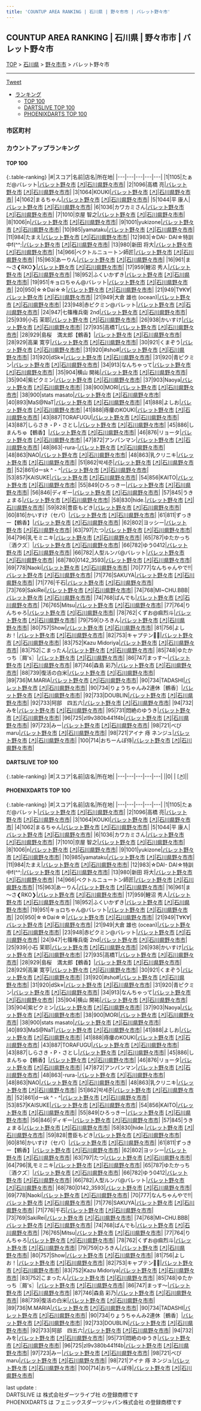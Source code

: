 ```yaml
---
title: 'COUNTUP AREA RANKING | 石川県 | 野々市市 | バレット野々市'
---
```

## COUNTUP AREA RANKING | 石川県 | 野々市市 | バレット野々市

[TOP](/darts/rank/) > [石川県](/darts/rank/石川県/) > [野々市市](/darts/rank/石川県/野々市市/) > バレット野々市

___

<a href="https://twitter.com/share?ref_src=twsrc%5Etfw" data-text="COUNTUP AREA RANKING | 石川県野々市市バレット野々市" class="twitter-share-button" data-hashtags="DARTSLIVE,PHOENIXDARTS,darts,ダーツ" data-show-count="false">Tweet</a>

* [ランキング](#カウントアップランキング)
    * [TOP 100](#top-100)
    * [DARTSLIVE TOP 100](#dartslive-top-100)
    * [PHOENIXDARTS TOP 100](#phoenixdarts-top-100)

### 市区町村

<ul>

</ul>

### カウントアップランキング

#### TOP 100



{:.table-ranking}
|#|スコア|名前|店名|所在地|
|---|---|---|---|---|
|1|1105|<span class="rank-name-pd">たぁだ@バレット</span>|<a href="/darts/rank/shops/10070.html">バレット野々市</a> <a href="https://vs.phoenixdarts.com/jp/shop/shopDetailInfo/s_10070?s_seq=10070">[↗]</a>|<a href="/darts/rank/石川県/野々市市">石川県野々市市</a>|
|2|1096|<span class="rank-name-pd"><span class="pro-icon-pd"></span>高橋  亮</span>|<a href="/darts/rank/shops/10070.html">バレット野々市</a> <a href="https://vs.phoenixdarts.com/jp/shop/shopDetailInfo/s_10070?s_seq=10070">[↗]</a>|<a href="/darts/rank/石川県/野々市市">石川県野々市市</a>|
|3|1064|<span class="rank-name-pd">KOUKI</span>|<a href="/darts/rank/shops/10070.html">バレット野々市</a> <a href="https://vs.phoenixdarts.com/jp/shop/shopDetailInfo/s_10070?s_seq=10070">[↗]</a>|<a href="/darts/rank/石川県/野々市市">石川県野々市市</a>|
|4|1062|<span class="rank-name-pd">まるちゃん</span>|<a href="/darts/rank/shops/10070.html">バレット野々市</a> <a href="https://vs.phoenixdarts.com/jp/shop/shopDetailInfo/s_10070?s_seq=10070">[↗]</a>|<a href="/darts/rank/石川県/野々市市">石川県野々市市</a>|
|5|1044|<span class="rank-name-pd">平 康人</span>|<a href="/darts/rank/shops/10070.html">バレット野々市</a> <a href="https://vs.phoenixdarts.com/jp/shop/shopDetailInfo/s_10070?s_seq=10070">[↗]</a>|<a href="/darts/rank/石川県/野々市市">石川県野々市市</a>|
|6|1036|<span class="rank-name-pd">カワカミさん</span>|<a href="/darts/rank/shops/10070.html">バレット野々市</a> <a href="https://vs.phoenixdarts.com/jp/shop/shopDetailInfo/s_10070?s_seq=10070">[↗]</a>|<a href="/darts/rank/石川県/野々市市">石川県野々市市</a>|
|7|1010|<span class="rank-name-pd">京屋 智之</span>|<a href="/darts/rank/shops/10070.html">バレット野々市</a> <a href="https://vs.phoenixdarts.com/jp/shop/shopDetailInfo/s_10070?s_seq=10070">[↗]</a>|<a href="/darts/rank/石川県/野々市市">石川県野々市市</a>|
|8|1006|<span class="rank-name-pd">n</span>|<a href="/darts/rank/shops/10070.html">バレット野々市</a> <a href="https://vs.phoenixdarts.com/jp/shop/shopDetailInfo/s_10070?s_seq=10070">[↗]</a>|<a href="/darts/rank/石川県/野々市市">石川県野々市市</a>|
|9|1001|<span class="rank-name-pd">yukizone</span>|<a href="/darts/rank/shops/10070.html">バレット野々市</a> <a href="https://vs.phoenixdarts.com/jp/shop/shopDetailInfo/s_10070?s_seq=10070">[↗]</a>|<a href="/darts/rank/石川県/野々市市">石川県野々市市</a>|
|10|985|<span class="rank-name-pd">yamataku</span>|<a href="/darts/rank/shops/10070.html">バレット野々市</a> <a href="https://vs.phoenixdarts.com/jp/shop/shopDetailInfo/s_10070?s_seq=10070">[↗]</a>|<a href="/darts/rank/石川県/野々市市">石川県野々市市</a>|
|11|984|<span class="rank-name-pd">たまえ</span>|<a href="/darts/rank/shops/10070.html">バレット野々市</a> <a href="https://vs.phoenixdarts.com/jp/shop/shopDetailInfo/s_10070?s_seq=10070">[↗]</a>|<a href="/darts/rank/石川県/野々市市">石川県野々市市</a>|
|12|983|<span class="rank-name-pd">☆DAI- DAI☆特訓中f(^^;</span>|<a href="/darts/rank/shops/10070.html">バレット野々市</a> <a href="https://vs.phoenixdarts.com/jp/shop/shopDetailInfo/s_10070?s_seq=10070">[↗]</a>|<a href="/darts/rank/石川県/野々市市">石川県野々市市</a>|
|13|980|<span class="rank-name-pd">新田 将大</span>|<a href="/darts/rank/shops/10070.html">バレット野々市</a> <a href="https://vs.phoenixdarts.com/jp/shop/shopDetailInfo/s_10070?s_seq=10070">[↗]</a>|<a href="/darts/rank/石川県/野々市市">石川県野々市市</a>|
|14|966|<span class="rank-name-pd">ベクトルニュートン師匠</span>|<a href="/darts/rank/shops/10070.html">バレット野々市</a> <a href="https://vs.phoenixdarts.com/jp/shop/shopDetailInfo/s_10070?s_seq=10070">[↗]</a>|<a href="/darts/rank/石川県/野々市市">石川県野々市市</a>|
|15|963|<span class="rank-name-pd">あーりん</span>|<a href="/darts/rank/shops/10070.html">バレット野々市</a> <a href="https://vs.phoenixdarts.com/jp/shop/shopDetailInfo/s_10070?s_seq=10070">[↗]</a>|<a href="/darts/rank/石川県/野々市市">石川県野々市市</a>|
|16|961|<span class="rank-name-pd">ま～さ❮RKO❯</span>|<a href="/darts/rank/shops/10070.html">バレット野々市</a> <a href="https://vs.phoenixdarts.com/jp/shop/shopDetailInfo/s_10070?s_seq=10070">[↗]</a>|<a href="/darts/rank/石川県/野々市市">石川県野々市市</a>|
|17|959|<span class="rank-name-pd">鯉沼 秀人</span>|<a href="/darts/rank/shops/10070.html">バレット野々市</a> <a href="https://vs.phoenixdarts.com/jp/shop/shopDetailInfo/s_10070?s_seq=10070">[↗]</a>|<a href="/darts/rank/石川県/野々市市">石川県野々市市</a>|
|18|952|<span class="rank-name-pd">ふくいかずき</span>|<a href="/darts/rank/shops/10070.html">バレット野々市</a> <a href="https://vs.phoenixdarts.com/jp/shop/shopDetailInfo/s_10070?s_seq=10070">[↗]</a>|<a href="/darts/rank/石川県/野々市市">石川県野々市市</a>|
|19|951|<span class="rank-name-pd">キョロちゃん@バレット</span>|<a href="/darts/rank/shops/10070.html">バレット野々市</a> <a href="https://vs.phoenixdarts.com/jp/shop/shopDetailInfo/s_10070?s_seq=10070">[↗]</a>|<a href="/darts/rank/石川県/野々市市">石川県野々市市</a>|
|20|950|<span class="rank-name-pd">☆☆Dai☆☆</span>|<a href="/darts/rank/shops/10070.html">バレット野々市</a> <a href="https://vs.phoenixdarts.com/jp/shop/shopDetailInfo/s_10070?s_seq=10070">[↗]</a>|<a href="/darts/rank/石川県/野々市市">石川県野々市市</a>|
|21|949|<span class="rank-name-pd">T∀K∀</span>|<a href="/darts/rank/shops/10070.html">バレット野々市</a> <a href="https://vs.phoenixdarts.com/jp/shop/shopDetailInfo/s_10070?s_seq=10070">[↗]</a>|<a href="/darts/rank/石川県/野々市市">石川県野々市市</a>|
|21|949|<span class="rank-name-pd">大倉 雄也 (ocean)</span>|<a href="/darts/rank/shops/10070.html">バレット野々市</a> <a href="https://vs.phoenixdarts.com/jp/shop/shopDetailInfo/s_10070?s_seq=10070">[↗]</a>|<a href="/darts/rank/石川県/野々市市">石川県野々市市</a>|
|23|948|<span class="rank-name-pd">赤ピクミン@バレット</span>|<a href="/darts/rank/shops/10070.html">バレット野々市</a> <a href="https://vs.phoenixdarts.com/jp/shop/shopDetailInfo/s_10070?s_seq=10070">[↗]</a>|<a href="/darts/rank/石川県/野々市市">石川県野々市市</a>|
|24|947|<span class="rank-name-pd">七篠権兵衛 2nd</span>|<a href="/darts/rank/shops/10070.html">バレット野々市</a> <a href="https://vs.phoenixdarts.com/jp/shop/shopDetailInfo/s_10070?s_seq=10070">[↗]</a>|<a href="/darts/rank/石川県/野々市市">石川県野々市市</a>|
|25|939|<span class="rank-name-pd">小石 茉耶</span>|<a href="/darts/rank/shops/10070.html">バレット野々市</a> <a href="https://vs.phoenixdarts.com/jp/shop/shopDetailInfo/s_10070?s_seq=10070">[↗]</a>|<a href="/darts/rank/石川県/野々市市">石川県野々市市</a>|
|26|938|<span class="rank-name-pd">かいすけ</span>|<a href="/darts/rank/shops/10070.html">バレット野々市</a> <a href="https://vs.phoenixdarts.com/jp/shop/shopDetailInfo/s_10070?s_seq=10070">[↗]</a>|<a href="/darts/rank/石川県/野々市市">石川県野々市市</a>|
|27|935|<span class="rank-name-pd">高橋T</span>|<a href="/darts/rank/shops/10070.html">バレット野々市</a> <a href="https://vs.phoenixdarts.com/jp/shop/shopDetailInfo/s_10070?s_seq=10070">[↗]</a>|<a href="/darts/rank/石川県/野々市市">石川県野々市市</a>|
|28|929|<span class="rank-name-pd">島桜　満太郎【鶴香】</span>|<a href="/darts/rank/shops/10070.html">バレット野々市</a> <a href="https://vs.phoenixdarts.com/jp/shop/shopDetailInfo/s_10070?s_seq=10070">[↗]</a>|<a href="/darts/rank/石川県/野々市市">石川県野々市市</a>|
|28|929|<span class="rank-name-pd"><span class="pro-icon-pd"></span>高巣 寛亨</span>|<a href="/darts/rank/shops/10070.html">バレット野々市</a> <a href="https://vs.phoenixdarts.com/jp/shop/shopDetailInfo/s_10070?s_seq=10070">[↗]</a>|<a href="/darts/rank/石川県/野々市市">石川県野々市市</a>|
|30|921|<span class="rank-name-pd">くまぞう</span>|<a href="/darts/rank/shops/10070.html">バレット野々市</a> <a href="https://vs.phoenixdarts.com/jp/shop/shopDetailInfo/s_10070?s_seq=10070">[↗]</a>|<a href="/darts/rank/石川県/野々市市">石川県野々市市</a>|
|31|920|<span class="rank-name-pd">#sho#</span>|<a href="/darts/rank/shops/10070.html">バレット野々市</a> <a href="https://vs.phoenixdarts.com/jp/shop/shopDetailInfo/s_10070?s_seq=10070">[↗]</a>|<a href="/darts/rank/石川県/野々市市">石川県野々市市</a>|
|31|920|<span class="rank-name-pd">dSk⭐︎</span>|<a href="/darts/rank/shops/10070.html">バレット野々市</a> <a href="https://vs.phoenixdarts.com/jp/shop/shopDetailInfo/s_10070?s_seq=10070">[↗]</a>|<a href="/darts/rank/石川県/野々市市">石川県野々市市</a>|
|31|920|<span class="rank-name-pd">青ピクミン</span>|<a href="/darts/rank/shops/10070.html">バレット野々市</a> <a href="https://vs.phoenixdarts.com/jp/shop/shopDetailInfo/s_10070?s_seq=10070">[↗]</a>|<a href="/darts/rank/石川県/野々市市">石川県野々市市</a>|
|34|913|<span class="rank-name-pd">なんちゃって</span>|<a href="/darts/rank/shops/10070.html">バレット野々市</a> <a href="https://vs.phoenixdarts.com/jp/shop/shopDetailInfo/s_10070?s_seq=10070">[↗]</a>|<a href="/darts/rank/石川県/野々市市">石川県野々市市</a>|
|35|904|<span class="rank-name-pd">横山 開祐</span>|<a href="/darts/rank/shops/10070.html">バレット野々市</a> <a href="https://vs.phoenixdarts.com/jp/shop/shopDetailInfo/s_10070?s_seq=10070">[↗]</a>|<a href="/darts/rank/石川県/野々市市">石川県野々市市</a>|
|35|904|<span class="rank-name-pd">紫ピクミン</span>|<a href="/darts/rank/shops/10070.html">バレット野々市</a> <a href="https://vs.phoenixdarts.com/jp/shop/shopDetailInfo/s_10070?s_seq=10070">[↗]</a>|<a href="/darts/rank/石川県/野々市市">石川県野々市市</a>|
|37|903|<span class="rank-name-pd">Naoya</span>|<a href="/darts/rank/shops/10070.html">バレット野々市</a> <a href="https://vs.phoenixdarts.com/jp/shop/shopDetailInfo/s_10070?s_seq=10070">[↗]</a>|<a href="/darts/rank/石川県/野々市市">石川県野々市市</a>|
|38|900|<span class="rank-name-pd">MORI</span>|<a href="/darts/rank/shops/10070.html">バレット野々市</a> <a href="https://vs.phoenixdarts.com/jp/shop/shopDetailInfo/s_10070?s_seq=10070">[↗]</a>|<a href="/darts/rank/石川県/野々市市">石川県野々市市</a>|
|38|900|<span class="rank-name-pd">stats masato</span>|<a href="/darts/rank/shops/10070.html">バレット野々市</a> <a href="https://vs.phoenixdarts.com/jp/shop/shopDetailInfo/s_10070?s_seq=10070">[↗]</a>|<a href="/darts/rank/石川県/野々市市">石川県野々市市</a>|
|40|893|<span class="rank-name-pd">MaS@NaT</span>|<a href="/darts/rank/shops/10070.html">バレット野々市</a> <a href="https://vs.phoenixdarts.com/jp/shop/shopDetailInfo/s_10070?s_seq=10070">[↗]</a>|<a href="/darts/rank/石川県/野々市市">石川県野々市市</a>|
|41|888|<span class="rank-name-pd">よしお</span>|<a href="/darts/rank/shops/10070.html">バレット野々市</a> <a href="https://vs.phoenixdarts.com/jp/shop/shopDetailInfo/s_10070?s_seq=10070">[↗]</a>|<a href="/darts/rank/石川県/野々市市">石川県野々市市</a>|
|41|888|<span class="rank-name-pd">痔瘻のKOUKI</span>|<a href="/darts/rank/shops/10070.html">バレット野々市</a> <a href="https://vs.phoenixdarts.com/jp/shop/shopDetailInfo/s_10070?s_seq=10070">[↗]</a>|<a href="/darts/rank/石川県/野々市市">石川県野々市市</a>|
|43|887|<span class="rank-name-pd">TORAFUGU</span>|<a href="/darts/rank/shops/10070.html">バレット野々市</a> <a href="https://vs.phoenixdarts.com/jp/shop/shopDetailInfo/s_10070?s_seq=10070">[↗]</a>|<a href="/darts/rank/石川県/野々市市">石川県野々市市</a>|
|43|887|<span class="rank-name-pd">しらさき・P・さとし</span>|<a href="/darts/rank/shops/10070.html">バレット野々市</a> <a href="https://vs.phoenixdarts.com/jp/shop/shopDetailInfo/s_10070?s_seq=10070">[↗]</a>|<a href="/darts/rank/石川県/野々市市">石川県野々市市</a>|
|45|886|<span class="rank-name-pd">しまんちゅ【鶴香】</span>|<a href="/darts/rank/shops/10070.html">バレット野々市</a> <a href="https://vs.phoenixdarts.com/jp/shop/shopDetailInfo/s_10070?s_seq=10070">[↗]</a>|<a href="/darts/rank/石川県/野々市市">石川県野々市市</a>|
|46|876|<span class="rank-name-pd">リョータ</span>|<a href="/darts/rank/shops/10070.html">バレット野々市</a> <a href="https://vs.phoenixdarts.com/jp/shop/shopDetailInfo/s_10070?s_seq=10070">[↗]</a>|<a href="/darts/rank/石川県/野々市市">石川県野々市市</a>|
|47|872|<span class="rank-name-pd">アンパンマン</span>|<a href="/darts/rank/shops/10070.html">バレット野々市</a> <a href="https://vs.phoenixdarts.com/jp/shop/shopDetailInfo/s_10070?s_seq=10070">[↗]</a>|<a href="/darts/rank/石川県/野々市市">石川県野々市市</a>|
|48|863|<span class="rank-name-pd">-rura-</span>|<a href="/darts/rank/shops/10070.html">バレット野々市</a> <a href="https://vs.phoenixdarts.com/jp/shop/shopDetailInfo/s_10070?s_seq=10070">[↗]</a>|<a href="/darts/rank/石川県/野々市市">石川県野々市市</a>|
|48|863|<span class="rank-name-pd">NAO</span>|<a href="/darts/rank/shops/10070.html">バレット野々市</a> <a href="https://vs.phoenixdarts.com/jp/shop/shopDetailInfo/s_10070?s_seq=10070">[↗]</a>|<a href="/darts/rank/石川県/野々市市">石川県野々市市</a>|
|48|863|<span class="rank-name-pd">乳クリニキ</span>|<a href="/darts/rank/shops/10070.html">バレット野々市</a> <a href="https://vs.phoenixdarts.com/jp/shop/shopDetailInfo/s_10070?s_seq=10070">[↗]</a>|<a href="/darts/rank/石川県/野々市市">石川県野々市市</a>|
|51|862|<span class="rank-name-pd">박세준</span>|<a href="/darts/rank/shops/10070.html">バレット野々市</a> <a href="https://vs.phoenixdarts.com/jp/shop/shopDetailInfo/s_10070?s_seq=10070">[↗]</a>|<a href="/darts/rank/石川県/野々市市">石川県野々市市</a>|
|52|861|<span class="rank-name-pd">dーsk ^ - ^</span>|<a href="/darts/rank/shops/10070.html">バレット野々市</a> <a href="https://vs.phoenixdarts.com/jp/shop/shopDetailInfo/s_10070?s_seq=10070">[↗]</a>|<a href="/darts/rank/石川県/野々市市">石川県野々市市</a>|
|53|857|<span class="rank-name-pd">KAISUKE</span>|<a href="/darts/rank/shops/10070.html">バレット野々市</a> <a href="https://vs.phoenixdarts.com/jp/shop/shopDetailInfo/s_10070?s_seq=10070">[↗]</a>|<a href="/darts/rank/石川県/野々市市">石川県野々市市</a>|
|54|856|<span class="rank-name-pd">KAITO</span>|<a href="/darts/rank/shops/10070.html">バレット野々市</a> <a href="https://vs.phoenixdarts.com/jp/shop/shopDetailInfo/s_10070?s_seq=10070">[↗]</a>|<a href="/darts/rank/石川県/野々市市">石川県野々市市</a>|
|55|849|<span class="rank-name-pd">ひろっきー</span>|<a href="/darts/rank/shops/10070.html">バレット野々市</a> <a href="https://vs.phoenixdarts.com/jp/shop/shopDetailInfo/s_10070?s_seq=10070">[↗]</a>|<a href="/darts/rank/石川県/野々市市">石川県野々市市</a>|
|56|846|<span class="rank-name-pd">ディギー</span>|<a href="/darts/rank/shops/10070.html">バレット野々市</a> <a href="https://vs.phoenixdarts.com/jp/shop/shopDetailInfo/s_10070?s_seq=10070">[↗]</a>|<a href="/darts/rank/石川県/野々市市">石川県野々市市</a>|
|57|845|<span class="rank-name-pd">うきょまる</span>|<a href="/darts/rank/shops/10070.html">バレット野々市</a> <a href="https://vs.phoenixdarts.com/jp/shop/shopDetailInfo/s_10070?s_seq=10070">[↗]</a>|<a href="/darts/rank/石川県/野々市市">石川県野々市市</a>|
|58|830|<span class="rank-name-pd">hide.</span>|<a href="/darts/rank/shops/10070.html">バレット野々市</a> <a href="https://vs.phoenixdarts.com/jp/shop/shopDetailInfo/s_10070?s_seq=10070">[↗]</a>|<a href="/darts/rank/石川県/野々市市">石川県野々市市</a>|
|59|828|<span class="rank-name-pd">豊臣もどき</span>|<a href="/darts/rank/shops/10070.html">バレット野々市</a> <a href="https://vs.phoenixdarts.com/jp/shop/shopDetailInfo/s_10070?s_seq=10070">[↗]</a>|<a href="/darts/rank/石川県/野々市市">石川県野々市市</a>|
|60|816|<span class="rank-name-pd">かいすけ（セパ）</span>|<a href="/darts/rank/shops/10070.html">バレット野々市</a> <a href="https://vs.phoenixdarts.com/jp/shop/shopDetailInfo/s_10070?s_seq=10070">[↗]</a>|<a href="/darts/rank/石川県/野々市市">石川県野々市市</a>|
|61|811|<span class="rank-name-pd">ずっきー【鶴香】</span>|<a href="/darts/rank/shops/10070.html">バレット野々市</a> <a href="https://vs.phoenixdarts.com/jp/shop/shopDetailInfo/s_10070?s_seq=10070">[↗]</a>|<a href="/darts/rank/石川県/野々市市">石川県野々市市</a>|
|62|802|<span class="rank-name-pd">ヨッシー</span>|<a href="/darts/rank/shops/10070.html">バレット野々市</a> <a href="https://vs.phoenixdarts.com/jp/shop/shopDetailInfo/s_10070?s_seq=10070">[↗]</a>|<a href="/darts/rank/石川県/野々市市">石川県野々市市</a>|
|63|797|<span class="rank-name-pd">たつ</span>|<a href="/darts/rank/shops/10070.html">バレット野々市</a> <a href="https://vs.phoenixdarts.com/jp/shop/shopDetailInfo/s_10070?s_seq=10070">[↗]</a>|<a href="/darts/rank/石川県/野々市市">石川県野々市市</a>|
|64|796|<span class="rank-name-pd">乳モミニキ</span>|<a href="/darts/rank/shops/10070.html">バレット野々市</a> <a href="https://vs.phoenixdarts.com/jp/shop/shopDetailInfo/s_10070?s_seq=10070">[↗]</a>|<a href="/darts/rank/石川県/野々市市">石川県野々市市</a>|
|65|787|<span class="rank-name-pd">ゆたかっち〖酒クズ〗</span>|<a href="/darts/rank/shops/10070.html">バレット野々市</a> <a href="https://vs.phoenixdarts.com/jp/shop/shopDetailInfo/s_10070?s_seq=10070">[↗]</a>|<a href="/darts/rank/石川県/野々市市">石川県野々市市</a>|
|66|782|<span class="rank-name-pd">ゆう0412</span>|<a href="/darts/rank/shops/10070.html">バレット野々市</a> <a href="https://vs.phoenixdarts.com/jp/shop/shopDetailInfo/s_10070?s_seq=10070">[↗]</a>|<a href="/darts/rank/石川県/野々市市">石川県野々市市</a>|
|66|782|<span class="rank-name-pd">人型ルンバ@バレット</span>|<a href="/darts/rank/shops/10070.html">バレット野々市</a> <a href="https://vs.phoenixdarts.com/jp/shop/shopDetailInfo/s_10070?s_seq=10070">[↗]</a>|<a href="/darts/rank/石川県/野々市市">石川県野々市市</a>|
|68|780|<span class="rank-name-pd">0142_3593</span>|<a href="/darts/rank/shops/10070.html">バレット野々市</a> <a href="https://vs.phoenixdarts.com/jp/shop/shopDetailInfo/s_10070?s_seq=10070">[↗]</a>|<a href="/darts/rank/石川県/野々市市">石川県野々市市</a>|
|69|778|<span class="rank-name-pd">Naoki</span>|<a href="/darts/rank/shops/10070.html">バレット野々市</a> <a href="https://vs.phoenixdarts.com/jp/shop/shopDetailInfo/s_10070?s_seq=10070">[↗]</a>|<a href="/darts/rank/石川県/野々市市">石川県野々市市</a>|
|70|777|<span class="rank-name-pd">なんちゃんやで‼︎</span>|<a href="/darts/rank/shops/10070.html">バレット野々市</a> <a href="https://vs.phoenixdarts.com/jp/shop/shopDetailInfo/s_10070?s_seq=10070">[↗]</a>|<a href="/darts/rank/石川県/野々市市">石川県野々市市</a>|
|71|776|<span class="rank-name-pd">SAKUYA</span>|<a href="/darts/rank/shops/10070.html">バレット野々市</a> <a href="https://vs.phoenixdarts.com/jp/shop/shopDetailInfo/s_10070?s_seq=10070">[↗]</a>|<a href="/darts/rank/石川県/野々市市">石川県野々市市</a>|
|71|776|<span class="rank-name-pd">千石</span>|<a href="/darts/rank/shops/10070.html">バレット野々市</a> <a href="https://vs.phoenixdarts.com/jp/shop/shopDetailInfo/s_10070?s_seq=10070">[↗]</a>|<a href="/darts/rank/石川県/野々市市">石川県野々市市</a>|
|73|769|<span class="rank-name-pd">SakiRei</span>|<a href="/darts/rank/shops/10070.html">バレット野々市</a> <a href="https://vs.phoenixdarts.com/jp/shop/shopDetailInfo/s_10070?s_seq=10070">[↗]</a>|<a href="/darts/rank/石川県/野々市市">石川県野々市市</a>|
|74|768|<span class="rank-name-pd">MI~CHU.BBB</span>|<a href="/darts/rank/shops/10070.html">バレット野々市</a> <a href="https://vs.phoenixdarts.com/jp/shop/shopDetailInfo/s_10070?s_seq=10070">[↗]</a>|<a href="/darts/rank/石川県/野々市市">石川県野々市市</a>|
|74|768|<span class="rank-name-pd">ぱんでも</span>|<a href="/darts/rank/shops/10070.html">バレット野々市</a> <a href="https://vs.phoenixdarts.com/jp/shop/shopDetailInfo/s_10070?s_seq=10070">[↗]</a>|<a href="/darts/rank/石川県/野々市市">石川県野々市市</a>|
|76|765|<span class="rank-name-pd">Mitsu</span>|<a href="/darts/rank/shops/10070.html">バレット野々市</a> <a href="https://vs.phoenixdarts.com/jp/shop/shopDetailInfo/s_10070?s_seq=10070">[↗]</a>|<a href="/darts/rank/石川県/野々市市">石川県野々市市</a>|
|77|764|<span class="rank-name-pd">りんちゃろ</span>|<a href="/darts/rank/shops/10070.html">バレット野々市</a> <a href="https://vs.phoenixdarts.com/jp/shop/shopDetailInfo/s_10070?s_seq=10070">[↗]</a>|<a href="/darts/rank/石川県/野々市市">石川県野々市市</a>|
|78|762|<span class="rank-name-pd">くずお@痲烈斗</span>|<a href="/darts/rank/shops/10070.html">バレット野々市</a> <a href="https://vs.phoenixdarts.com/jp/shop/shopDetailInfo/s_10070?s_seq=10070">[↗]</a>|<a href="/darts/rank/石川県/野々市市">石川県野々市市</a>|
|79|759|<span class="rank-name-pd">ひろきん</span>|<a href="/darts/rank/shops/10070.html">バレット野々市</a> <a href="https://vs.phoenixdarts.com/jp/shop/shopDetailInfo/s_10070?s_seq=10070">[↗]</a>|<a href="/darts/rank/石川県/野々市市">石川県野々市市</a>|
|80|757|<span class="rank-name-pd">Show</span>|<a href="/darts/rank/shops/10070.html">バレット野々市</a> <a href="https://vs.phoenixdarts.com/jp/shop/shopDetailInfo/s_10070?s_seq=10070">[↗]</a>|<a href="/darts/rank/石川県/野々市市">石川県野々市市</a>|
|81|756|<span class="rank-name-pd">よしお！</span>|<a href="/darts/rank/shops/10070.html">バレット野々市</a> <a href="https://vs.phoenixdarts.com/jp/shop/shopDetailInfo/s_10070?s_seq=10070">[↗]</a>|<a href="/darts/rank/石川県/野々市市">石川県野々市市</a>|
|82|753|<span class="rank-name-pd">キャプテン🏴‍☠️</span>|<a href="/darts/rank/shops/10070.html">バレット野々市</a> <a href="https://vs.phoenixdarts.com/jp/shop/shopDetailInfo/s_10070?s_seq=10070">[↗]</a>|<a href="/darts/rank/石川県/野々市市">石川県野々市市</a>|
|83|752|<span class="rank-name-pd">Kazu Midoriya</span>|<a href="/darts/rank/shops/10070.html">バレット野々市</a> <a href="https://vs.phoenixdarts.com/jp/shop/shopDetailInfo/s_10070?s_seq=10070">[↗]</a>|<a href="/darts/rank/石川県/野々市市">石川県野々市市</a>|
|83|752|<span class="rank-name-pd">こまったん</span>|<a href="/darts/rank/shops/10070.html">バレット野々市</a> <a href="https://vs.phoenixdarts.com/jp/shop/shopDetailInfo/s_10070?s_seq=10070">[↗]</a>|<a href="/darts/rank/石川県/野々市市">石川県野々市市</a>|
|85|748|<span class="rank-name-pd">ゆたかっち〖屑&#x27;s〗</span>|<a href="/darts/rank/shops/10070.html">バレット野々市</a> <a href="https://vs.phoenixdarts.com/jp/shop/shopDetailInfo/s_10070?s_seq=10070">[↗]</a>|<a href="/darts/rank/石川県/野々市市">石川県野々市市</a>|
|86|747|<span class="rank-name-pd">まっす〜</span>|<a href="/darts/rank/shops/10070.html">バレット野々市</a> <a href="https://vs.phoenixdarts.com/jp/shop/shopDetailInfo/s_10070?s_seq=10070">[↗]</a>|<a href="/darts/rank/石川県/野々市市">石川県野々市市</a>|
|87|746|<span class="rank-name-pd">森島 彩乃</span>|<a href="/darts/rank/shops/10070.html">バレット野々市</a> <a href="https://vs.phoenixdarts.com/jp/shop/shopDetailInfo/s_10070?s_seq=10070">[↗]</a>|<a href="/darts/rank/石川県/野々市市">石川県野々市市</a>|
|88|739|<span class="rank-name-pd">復活の白米</span>|<a href="/darts/rank/shops/10070.html">バレット野々市</a> <a href="https://vs.phoenixdarts.com/jp/shop/shopDetailInfo/s_10070?s_seq=10070">[↗]</a>|<a href="/darts/rank/石川県/野々市市">石川県野々市市</a>|
|89|736|<span class="rank-name-pd">M.MARIA</span>|<a href="/darts/rank/shops/10070.html">バレット野々市</a> <a href="https://vs.phoenixdarts.com/jp/shop/shopDetailInfo/s_10070?s_seq=10070">[↗]</a>|<a href="/darts/rank/石川県/野々市市">石川県野々市市</a>|
|90|734|<span class="rank-name-pd">TADASHI</span>|<a href="/darts/rank/shops/10070.html">バレット野々市</a> <a href="https://vs.phoenixdarts.com/jp/shop/shopDetailInfo/s_10070?s_seq=10070">[↗]</a>|<a href="/darts/rank/石川県/野々市市">石川県野々市市</a>|
|90|734|<span class="rank-name-pd">りょうちゃんみ2連休［鶴香］</span>|<a href="/darts/rank/shops/10070.html">バレット野々市</a> <a href="https://vs.phoenixdarts.com/jp/shop/shopDetailInfo/s_10070?s_seq=10070">[↗]</a>|<a href="/darts/rank/石川県/野々市市">石川県野々市市</a>|
|92|733|<span class="rank-name-pd">DOUBLIN</span>|<a href="/darts/rank/shops/10070.html">バレット野々市</a> <a href="https://vs.phoenixdarts.com/jp/shop/shopDetailInfo/s_10070?s_seq=10070">[↗]</a>|<a href="/darts/rank/石川県/野々市市">石川県野々市市</a>|
|92|733|<span class="rank-name-pd">阿部　四五六</span>|<a href="/darts/rank/shops/10070.html">バレット野々市</a> <a href="https://vs.phoenixdarts.com/jp/shop/shopDetailInfo/s_10070?s_seq=10070">[↗]</a>|<a href="/darts/rank/石川県/野々市市">石川県野々市市</a>|
|94|732|<span class="rank-name-pd">みを</span>|<a href="/darts/rank/shops/10070.html">バレット野々市</a> <a href="https://vs.phoenixdarts.com/jp/shop/shopDetailInfo/s_10070?s_seq=10070">[↗]</a>|<a href="/darts/rank/石川県/野々市市">石川県野々市市</a>|
|95|731|<span class="rank-name-pd">悶絶のゆうき</span>|<a href="/darts/rank/shops/10070.html">バレット野々市</a> <a href="https://vs.phoenixdarts.com/jp/shop/shopDetailInfo/s_10070?s_seq=10070">[↗]</a>|<a href="/darts/rank/石川県/野々市市">石川県野々市市</a>|
|96|725|<span class="rank-name-pd">zl9v380b441f4b</span>|<a href="/darts/rank/shops/10070.html">バレット野々市</a> <a href="https://vs.phoenixdarts.com/jp/shop/shopDetailInfo/s_10070?s_seq=10070">[↗]</a>|<a href="/darts/rank/石川県/野々市市">石川県野々市市</a>|
|97|723|<span class="rank-name-pd">みー</span>|<a href="/darts/rank/shops/10070.html">バレット野々市</a> <a href="https://vs.phoenixdarts.com/jp/shop/shopDetailInfo/s_10070?s_seq=10070">[↗]</a>|<a href="/darts/rank/石川県/野々市市">石川県野々市市</a>|
|98|721|<span class="rank-name-pd">べびmaru</span>|<a href="/darts/rank/shops/10070.html">バレット野々市</a> <a href="https://vs.phoenixdarts.com/jp/shop/shopDetailInfo/s_10070?s_seq=10070">[↗]</a>|<a href="/darts/rank/石川県/野々市市">石川県野々市市</a>|
|98|721|<span class="rank-name-pd">アイナ 痔 ネンジュ</span>|<a href="/darts/rank/shops/10070.html">バレット野々市</a> <a href="https://vs.phoenixdarts.com/jp/shop/shopDetailInfo/s_10070?s_seq=10070">[↗]</a>|<a href="/darts/rank/石川県/野々市市">石川県野々市市</a>|
|100|714|<span class="rank-name-pd">おちーんぽ侍</span>|<a href="/darts/rank/shops/10070.html">バレット野々市</a> <a href="https://vs.phoenixdarts.com/jp/shop/shopDetailInfo/s_10070?s_seq=10070">[↗]</a>|<a href="/darts/rank/石川県/野々市市">石川県野々市市</a>|


#### DARTSLIVE TOP 100



{:.table-ranking}
|#|スコア|名前|店名|所在地|
|---|---|---|---|---|
||0|<span class="rank-name-dl"> </span>|<a href="/darts/rank/shops/.html"></a> <a href="">[↗]</a>|<a href="/darts/rank//"></a>|


#### PHOENIXDARTS TOP 100



{:.table-ranking}
|#|スコア|名前|店名|所在地|
|---|---|---|---|---|
|1|1105|<span class="rank-name-pd">たぁだ@バレット</span>|<a href="/darts/rank/shops/10070.html">バレット野々市</a> <a href="https://vs.phoenixdarts.com/jp/shop/shopDetailInfo/s_10070?s_seq=10070">[↗]</a>|<a href="/darts/rank/石川県/野々市市">石川県野々市市</a>|
|2|1096|<span class="rank-name-pd"><span class="pro-icon-pd"></span>高橋  亮</span>|<a href="/darts/rank/shops/10070.html">バレット野々市</a> <a href="https://vs.phoenixdarts.com/jp/shop/shopDetailInfo/s_10070?s_seq=10070">[↗]</a>|<a href="/darts/rank/石川県/野々市市">石川県野々市市</a>|
|3|1064|<span class="rank-name-pd">KOUKI</span>|<a href="/darts/rank/shops/10070.html">バレット野々市</a> <a href="https://vs.phoenixdarts.com/jp/shop/shopDetailInfo/s_10070?s_seq=10070">[↗]</a>|<a href="/darts/rank/石川県/野々市市">石川県野々市市</a>|
|4|1062|<span class="rank-name-pd">まるちゃん</span>|<a href="/darts/rank/shops/10070.html">バレット野々市</a> <a href="https://vs.phoenixdarts.com/jp/shop/shopDetailInfo/s_10070?s_seq=10070">[↗]</a>|<a href="/darts/rank/石川県/野々市市">石川県野々市市</a>|
|5|1044|<span class="rank-name-pd">平 康人</span>|<a href="/darts/rank/shops/10070.html">バレット野々市</a> <a href="https://vs.phoenixdarts.com/jp/shop/shopDetailInfo/s_10070?s_seq=10070">[↗]</a>|<a href="/darts/rank/石川県/野々市市">石川県野々市市</a>|
|6|1036|<span class="rank-name-pd">カワカミさん</span>|<a href="/darts/rank/shops/10070.html">バレット野々市</a> <a href="https://vs.phoenixdarts.com/jp/shop/shopDetailInfo/s_10070?s_seq=10070">[↗]</a>|<a href="/darts/rank/石川県/野々市市">石川県野々市市</a>|
|7|1010|<span class="rank-name-pd">京屋 智之</span>|<a href="/darts/rank/shops/10070.html">バレット野々市</a> <a href="https://vs.phoenixdarts.com/jp/shop/shopDetailInfo/s_10070?s_seq=10070">[↗]</a>|<a href="/darts/rank/石川県/野々市市">石川県野々市市</a>|
|8|1006|<span class="rank-name-pd">n</span>|<a href="/darts/rank/shops/10070.html">バレット野々市</a> <a href="https://vs.phoenixdarts.com/jp/shop/shopDetailInfo/s_10070?s_seq=10070">[↗]</a>|<a href="/darts/rank/石川県/野々市市">石川県野々市市</a>|
|9|1001|<span class="rank-name-pd">yukizone</span>|<a href="/darts/rank/shops/10070.html">バレット野々市</a> <a href="https://vs.phoenixdarts.com/jp/shop/shopDetailInfo/s_10070?s_seq=10070">[↗]</a>|<a href="/darts/rank/石川県/野々市市">石川県野々市市</a>|
|10|985|<span class="rank-name-pd">yamataku</span>|<a href="/darts/rank/shops/10070.html">バレット野々市</a> <a href="https://vs.phoenixdarts.com/jp/shop/shopDetailInfo/s_10070?s_seq=10070">[↗]</a>|<a href="/darts/rank/石川県/野々市市">石川県野々市市</a>|
|11|984|<span class="rank-name-pd">たまえ</span>|<a href="/darts/rank/shops/10070.html">バレット野々市</a> <a href="https://vs.phoenixdarts.com/jp/shop/shopDetailInfo/s_10070?s_seq=10070">[↗]</a>|<a href="/darts/rank/石川県/野々市市">石川県野々市市</a>|
|12|983|<span class="rank-name-pd">☆DAI- DAI☆特訓中f(^^;</span>|<a href="/darts/rank/shops/10070.html">バレット野々市</a> <a href="https://vs.phoenixdarts.com/jp/shop/shopDetailInfo/s_10070?s_seq=10070">[↗]</a>|<a href="/darts/rank/石川県/野々市市">石川県野々市市</a>|
|13|980|<span class="rank-name-pd">新田 将大</span>|<a href="/darts/rank/shops/10070.html">バレット野々市</a> <a href="https://vs.phoenixdarts.com/jp/shop/shopDetailInfo/s_10070?s_seq=10070">[↗]</a>|<a href="/darts/rank/石川県/野々市市">石川県野々市市</a>|
|14|966|<span class="rank-name-pd">ベクトルニュートン師匠</span>|<a href="/darts/rank/shops/10070.html">バレット野々市</a> <a href="https://vs.phoenixdarts.com/jp/shop/shopDetailInfo/s_10070?s_seq=10070">[↗]</a>|<a href="/darts/rank/石川県/野々市市">石川県野々市市</a>|
|15|963|<span class="rank-name-pd">あーりん</span>|<a href="/darts/rank/shops/10070.html">バレット野々市</a> <a href="https://vs.phoenixdarts.com/jp/shop/shopDetailInfo/s_10070?s_seq=10070">[↗]</a>|<a href="/darts/rank/石川県/野々市市">石川県野々市市</a>|
|16|961|<span class="rank-name-pd">ま～さ❮RKO❯</span>|<a href="/darts/rank/shops/10070.html">バレット野々市</a> <a href="https://vs.phoenixdarts.com/jp/shop/shopDetailInfo/s_10070?s_seq=10070">[↗]</a>|<a href="/darts/rank/石川県/野々市市">石川県野々市市</a>|
|17|959|<span class="rank-name-pd">鯉沼 秀人</span>|<a href="/darts/rank/shops/10070.html">バレット野々市</a> <a href="https://vs.phoenixdarts.com/jp/shop/shopDetailInfo/s_10070?s_seq=10070">[↗]</a>|<a href="/darts/rank/石川県/野々市市">石川県野々市市</a>|
|18|952|<span class="rank-name-pd">ふくいかずき</span>|<a href="/darts/rank/shops/10070.html">バレット野々市</a> <a href="https://vs.phoenixdarts.com/jp/shop/shopDetailInfo/s_10070?s_seq=10070">[↗]</a>|<a href="/darts/rank/石川県/野々市市">石川県野々市市</a>|
|19|951|<span class="rank-name-pd">キョロちゃん@バレット</span>|<a href="/darts/rank/shops/10070.html">バレット野々市</a> <a href="https://vs.phoenixdarts.com/jp/shop/shopDetailInfo/s_10070?s_seq=10070">[↗]</a>|<a href="/darts/rank/石川県/野々市市">石川県野々市市</a>|
|20|950|<span class="rank-name-pd">☆☆Dai☆☆</span>|<a href="/darts/rank/shops/10070.html">バレット野々市</a> <a href="https://vs.phoenixdarts.com/jp/shop/shopDetailInfo/s_10070?s_seq=10070">[↗]</a>|<a href="/darts/rank/石川県/野々市市">石川県野々市市</a>|
|21|949|<span class="rank-name-pd">T∀K∀</span>|<a href="/darts/rank/shops/10070.html">バレット野々市</a> <a href="https://vs.phoenixdarts.com/jp/shop/shopDetailInfo/s_10070?s_seq=10070">[↗]</a>|<a href="/darts/rank/石川県/野々市市">石川県野々市市</a>|
|21|949|<span class="rank-name-pd">大倉 雄也 (ocean)</span>|<a href="/darts/rank/shops/10070.html">バレット野々市</a> <a href="https://vs.phoenixdarts.com/jp/shop/shopDetailInfo/s_10070?s_seq=10070">[↗]</a>|<a href="/darts/rank/石川県/野々市市">石川県野々市市</a>|
|23|948|<span class="rank-name-pd">赤ピクミン@バレット</span>|<a href="/darts/rank/shops/10070.html">バレット野々市</a> <a href="https://vs.phoenixdarts.com/jp/shop/shopDetailInfo/s_10070?s_seq=10070">[↗]</a>|<a href="/darts/rank/石川県/野々市市">石川県野々市市</a>|
|24|947|<span class="rank-name-pd">七篠権兵衛 2nd</span>|<a href="/darts/rank/shops/10070.html">バレット野々市</a> <a href="https://vs.phoenixdarts.com/jp/shop/shopDetailInfo/s_10070?s_seq=10070">[↗]</a>|<a href="/darts/rank/石川県/野々市市">石川県野々市市</a>|
|25|939|<span class="rank-name-pd">小石 茉耶</span>|<a href="/darts/rank/shops/10070.html">バレット野々市</a> <a href="https://vs.phoenixdarts.com/jp/shop/shopDetailInfo/s_10070?s_seq=10070">[↗]</a>|<a href="/darts/rank/石川県/野々市市">石川県野々市市</a>|
|26|938|<span class="rank-name-pd">かいすけ</span>|<a href="/darts/rank/shops/10070.html">バレット野々市</a> <a href="https://vs.phoenixdarts.com/jp/shop/shopDetailInfo/s_10070?s_seq=10070">[↗]</a>|<a href="/darts/rank/石川県/野々市市">石川県野々市市</a>|
|27|935|<span class="rank-name-pd">高橋T</span>|<a href="/darts/rank/shops/10070.html">バレット野々市</a> <a href="https://vs.phoenixdarts.com/jp/shop/shopDetailInfo/s_10070?s_seq=10070">[↗]</a>|<a href="/darts/rank/石川県/野々市市">石川県野々市市</a>|
|28|929|<span class="rank-name-pd">島桜　満太郎【鶴香】</span>|<a href="/darts/rank/shops/10070.html">バレット野々市</a> <a href="https://vs.phoenixdarts.com/jp/shop/shopDetailInfo/s_10070?s_seq=10070">[↗]</a>|<a href="/darts/rank/石川県/野々市市">石川県野々市市</a>|
|28|929|<span class="rank-name-pd"><span class="pro-icon-pd"></span>高巣 寛亨</span>|<a href="/darts/rank/shops/10070.html">バレット野々市</a> <a href="https://vs.phoenixdarts.com/jp/shop/shopDetailInfo/s_10070?s_seq=10070">[↗]</a>|<a href="/darts/rank/石川県/野々市市">石川県野々市市</a>|
|30|921|<span class="rank-name-pd">くまぞう</span>|<a href="/darts/rank/shops/10070.html">バレット野々市</a> <a href="https://vs.phoenixdarts.com/jp/shop/shopDetailInfo/s_10070?s_seq=10070">[↗]</a>|<a href="/darts/rank/石川県/野々市市">石川県野々市市</a>|
|31|920|<span class="rank-name-pd">#sho#</span>|<a href="/darts/rank/shops/10070.html">バレット野々市</a> <a href="https://vs.phoenixdarts.com/jp/shop/shopDetailInfo/s_10070?s_seq=10070">[↗]</a>|<a href="/darts/rank/石川県/野々市市">石川県野々市市</a>|
|31|920|<span class="rank-name-pd">dSk⭐︎</span>|<a href="/darts/rank/shops/10070.html">バレット野々市</a> <a href="https://vs.phoenixdarts.com/jp/shop/shopDetailInfo/s_10070?s_seq=10070">[↗]</a>|<a href="/darts/rank/石川県/野々市市">石川県野々市市</a>|
|31|920|<span class="rank-name-pd">青ピクミン</span>|<a href="/darts/rank/shops/10070.html">バレット野々市</a> <a href="https://vs.phoenixdarts.com/jp/shop/shopDetailInfo/s_10070?s_seq=10070">[↗]</a>|<a href="/darts/rank/石川県/野々市市">石川県野々市市</a>|
|34|913|<span class="rank-name-pd">なんちゃって</span>|<a href="/darts/rank/shops/10070.html">バレット野々市</a> <a href="https://vs.phoenixdarts.com/jp/shop/shopDetailInfo/s_10070?s_seq=10070">[↗]</a>|<a href="/darts/rank/石川県/野々市市">石川県野々市市</a>|
|35|904|<span class="rank-name-pd">横山 開祐</span>|<a href="/darts/rank/shops/10070.html">バレット野々市</a> <a href="https://vs.phoenixdarts.com/jp/shop/shopDetailInfo/s_10070?s_seq=10070">[↗]</a>|<a href="/darts/rank/石川県/野々市市">石川県野々市市</a>|
|35|904|<span class="rank-name-pd">紫ピクミン</span>|<a href="/darts/rank/shops/10070.html">バレット野々市</a> <a href="https://vs.phoenixdarts.com/jp/shop/shopDetailInfo/s_10070?s_seq=10070">[↗]</a>|<a href="/darts/rank/石川県/野々市市">石川県野々市市</a>|
|37|903|<span class="rank-name-pd">Naoya</span>|<a href="/darts/rank/shops/10070.html">バレット野々市</a> <a href="https://vs.phoenixdarts.com/jp/shop/shopDetailInfo/s_10070?s_seq=10070">[↗]</a>|<a href="/darts/rank/石川県/野々市市">石川県野々市市</a>|
|38|900|<span class="rank-name-pd">MORI</span>|<a href="/darts/rank/shops/10070.html">バレット野々市</a> <a href="https://vs.phoenixdarts.com/jp/shop/shopDetailInfo/s_10070?s_seq=10070">[↗]</a>|<a href="/darts/rank/石川県/野々市市">石川県野々市市</a>|
|38|900|<span class="rank-name-pd">stats masato</span>|<a href="/darts/rank/shops/10070.html">バレット野々市</a> <a href="https://vs.phoenixdarts.com/jp/shop/shopDetailInfo/s_10070?s_seq=10070">[↗]</a>|<a href="/darts/rank/石川県/野々市市">石川県野々市市</a>|
|40|893|<span class="rank-name-pd">MaS@NaT</span>|<a href="/darts/rank/shops/10070.html">バレット野々市</a> <a href="https://vs.phoenixdarts.com/jp/shop/shopDetailInfo/s_10070?s_seq=10070">[↗]</a>|<a href="/darts/rank/石川県/野々市市">石川県野々市市</a>|
|41|888|<span class="rank-name-pd">よしお</span>|<a href="/darts/rank/shops/10070.html">バレット野々市</a> <a href="https://vs.phoenixdarts.com/jp/shop/shopDetailInfo/s_10070?s_seq=10070">[↗]</a>|<a href="/darts/rank/石川県/野々市市">石川県野々市市</a>|
|41|888|<span class="rank-name-pd">痔瘻のKOUKI</span>|<a href="/darts/rank/shops/10070.html">バレット野々市</a> <a href="https://vs.phoenixdarts.com/jp/shop/shopDetailInfo/s_10070?s_seq=10070">[↗]</a>|<a href="/darts/rank/石川県/野々市市">石川県野々市市</a>|
|43|887|<span class="rank-name-pd">TORAFUGU</span>|<a href="/darts/rank/shops/10070.html">バレット野々市</a> <a href="https://vs.phoenixdarts.com/jp/shop/shopDetailInfo/s_10070?s_seq=10070">[↗]</a>|<a href="/darts/rank/石川県/野々市市">石川県野々市市</a>|
|43|887|<span class="rank-name-pd">しらさき・P・さとし</span>|<a href="/darts/rank/shops/10070.html">バレット野々市</a> <a href="https://vs.phoenixdarts.com/jp/shop/shopDetailInfo/s_10070?s_seq=10070">[↗]</a>|<a href="/darts/rank/石川県/野々市市">石川県野々市市</a>|
|45|886|<span class="rank-name-pd">しまんちゅ【鶴香】</span>|<a href="/darts/rank/shops/10070.html">バレット野々市</a> <a href="https://vs.phoenixdarts.com/jp/shop/shopDetailInfo/s_10070?s_seq=10070">[↗]</a>|<a href="/darts/rank/石川県/野々市市">石川県野々市市</a>|
|46|876|<span class="rank-name-pd">リョータ</span>|<a href="/darts/rank/shops/10070.html">バレット野々市</a> <a href="https://vs.phoenixdarts.com/jp/shop/shopDetailInfo/s_10070?s_seq=10070">[↗]</a>|<a href="/darts/rank/石川県/野々市市">石川県野々市市</a>|
|47|872|<span class="rank-name-pd">アンパンマン</span>|<a href="/darts/rank/shops/10070.html">バレット野々市</a> <a href="https://vs.phoenixdarts.com/jp/shop/shopDetailInfo/s_10070?s_seq=10070">[↗]</a>|<a href="/darts/rank/石川県/野々市市">石川県野々市市</a>|
|48|863|<span class="rank-name-pd">-rura-</span>|<a href="/darts/rank/shops/10070.html">バレット野々市</a> <a href="https://vs.phoenixdarts.com/jp/shop/shopDetailInfo/s_10070?s_seq=10070">[↗]</a>|<a href="/darts/rank/石川県/野々市市">石川県野々市市</a>|
|48|863|<span class="rank-name-pd">NAO</span>|<a href="/darts/rank/shops/10070.html">バレット野々市</a> <a href="https://vs.phoenixdarts.com/jp/shop/shopDetailInfo/s_10070?s_seq=10070">[↗]</a>|<a href="/darts/rank/石川県/野々市市">石川県野々市市</a>|
|48|863|<span class="rank-name-pd">乳クリニキ</span>|<a href="/darts/rank/shops/10070.html">バレット野々市</a> <a href="https://vs.phoenixdarts.com/jp/shop/shopDetailInfo/s_10070?s_seq=10070">[↗]</a>|<a href="/darts/rank/石川県/野々市市">石川県野々市市</a>|
|51|862|<span class="rank-name-pd">박세준</span>|<a href="/darts/rank/shops/10070.html">バレット野々市</a> <a href="https://vs.phoenixdarts.com/jp/shop/shopDetailInfo/s_10070?s_seq=10070">[↗]</a>|<a href="/darts/rank/石川県/野々市市">石川県野々市市</a>|
|52|861|<span class="rank-name-pd">dーsk ^ - ^</span>|<a href="/darts/rank/shops/10070.html">バレット野々市</a> <a href="https://vs.phoenixdarts.com/jp/shop/shopDetailInfo/s_10070?s_seq=10070">[↗]</a>|<a href="/darts/rank/石川県/野々市市">石川県野々市市</a>|
|53|857|<span class="rank-name-pd">KAISUKE</span>|<a href="/darts/rank/shops/10070.html">バレット野々市</a> <a href="https://vs.phoenixdarts.com/jp/shop/shopDetailInfo/s_10070?s_seq=10070">[↗]</a>|<a href="/darts/rank/石川県/野々市市">石川県野々市市</a>|
|54|856|<span class="rank-name-pd">KAITO</span>|<a href="/darts/rank/shops/10070.html">バレット野々市</a> <a href="https://vs.phoenixdarts.com/jp/shop/shopDetailInfo/s_10070?s_seq=10070">[↗]</a>|<a href="/darts/rank/石川県/野々市市">石川県野々市市</a>|
|55|849|<span class="rank-name-pd">ひろっきー</span>|<a href="/darts/rank/shops/10070.html">バレット野々市</a> <a href="https://vs.phoenixdarts.com/jp/shop/shopDetailInfo/s_10070?s_seq=10070">[↗]</a>|<a href="/darts/rank/石川県/野々市市">石川県野々市市</a>|
|56|846|<span class="rank-name-pd">ディギー</span>|<a href="/darts/rank/shops/10070.html">バレット野々市</a> <a href="https://vs.phoenixdarts.com/jp/shop/shopDetailInfo/s_10070?s_seq=10070">[↗]</a>|<a href="/darts/rank/石川県/野々市市">石川県野々市市</a>|
|57|845|<span class="rank-name-pd">うきょまる</span>|<a href="/darts/rank/shops/10070.html">バレット野々市</a> <a href="https://vs.phoenixdarts.com/jp/shop/shopDetailInfo/s_10070?s_seq=10070">[↗]</a>|<a href="/darts/rank/石川県/野々市市">石川県野々市市</a>|
|58|830|<span class="rank-name-pd">hide.</span>|<a href="/darts/rank/shops/10070.html">バレット野々市</a> <a href="https://vs.phoenixdarts.com/jp/shop/shopDetailInfo/s_10070?s_seq=10070">[↗]</a>|<a href="/darts/rank/石川県/野々市市">石川県野々市市</a>|
|59|828|<span class="rank-name-pd">豊臣もどき</span>|<a href="/darts/rank/shops/10070.html">バレット野々市</a> <a href="https://vs.phoenixdarts.com/jp/shop/shopDetailInfo/s_10070?s_seq=10070">[↗]</a>|<a href="/darts/rank/石川県/野々市市">石川県野々市市</a>|
|60|816|<span class="rank-name-pd">かいすけ（セパ）</span>|<a href="/darts/rank/shops/10070.html">バレット野々市</a> <a href="https://vs.phoenixdarts.com/jp/shop/shopDetailInfo/s_10070?s_seq=10070">[↗]</a>|<a href="/darts/rank/石川県/野々市市">石川県野々市市</a>|
|61|811|<span class="rank-name-pd">ずっきー【鶴香】</span>|<a href="/darts/rank/shops/10070.html">バレット野々市</a> <a href="https://vs.phoenixdarts.com/jp/shop/shopDetailInfo/s_10070?s_seq=10070">[↗]</a>|<a href="/darts/rank/石川県/野々市市">石川県野々市市</a>|
|62|802|<span class="rank-name-pd">ヨッシー</span>|<a href="/darts/rank/shops/10070.html">バレット野々市</a> <a href="https://vs.phoenixdarts.com/jp/shop/shopDetailInfo/s_10070?s_seq=10070">[↗]</a>|<a href="/darts/rank/石川県/野々市市">石川県野々市市</a>|
|63|797|<span class="rank-name-pd">たつ</span>|<a href="/darts/rank/shops/10070.html">バレット野々市</a> <a href="https://vs.phoenixdarts.com/jp/shop/shopDetailInfo/s_10070?s_seq=10070">[↗]</a>|<a href="/darts/rank/石川県/野々市市">石川県野々市市</a>|
|64|796|<span class="rank-name-pd">乳モミニキ</span>|<a href="/darts/rank/shops/10070.html">バレット野々市</a> <a href="https://vs.phoenixdarts.com/jp/shop/shopDetailInfo/s_10070?s_seq=10070">[↗]</a>|<a href="/darts/rank/石川県/野々市市">石川県野々市市</a>|
|65|787|<span class="rank-name-pd">ゆたかっち〖酒クズ〗</span>|<a href="/darts/rank/shops/10070.html">バレット野々市</a> <a href="https://vs.phoenixdarts.com/jp/shop/shopDetailInfo/s_10070?s_seq=10070">[↗]</a>|<a href="/darts/rank/石川県/野々市市">石川県野々市市</a>|
|66|782|<span class="rank-name-pd">ゆう0412</span>|<a href="/darts/rank/shops/10070.html">バレット野々市</a> <a href="https://vs.phoenixdarts.com/jp/shop/shopDetailInfo/s_10070?s_seq=10070">[↗]</a>|<a href="/darts/rank/石川県/野々市市">石川県野々市市</a>|
|66|782|<span class="rank-name-pd">人型ルンバ@バレット</span>|<a href="/darts/rank/shops/10070.html">バレット野々市</a> <a href="https://vs.phoenixdarts.com/jp/shop/shopDetailInfo/s_10070?s_seq=10070">[↗]</a>|<a href="/darts/rank/石川県/野々市市">石川県野々市市</a>|
|68|780|<span class="rank-name-pd">0142_3593</span>|<a href="/darts/rank/shops/10070.html">バレット野々市</a> <a href="https://vs.phoenixdarts.com/jp/shop/shopDetailInfo/s_10070?s_seq=10070">[↗]</a>|<a href="/darts/rank/石川県/野々市市">石川県野々市市</a>|
|69|778|<span class="rank-name-pd">Naoki</span>|<a href="/darts/rank/shops/10070.html">バレット野々市</a> <a href="https://vs.phoenixdarts.com/jp/shop/shopDetailInfo/s_10070?s_seq=10070">[↗]</a>|<a href="/darts/rank/石川県/野々市市">石川県野々市市</a>|
|70|777|<span class="rank-name-pd">なんちゃんやで‼︎</span>|<a href="/darts/rank/shops/10070.html">バレット野々市</a> <a href="https://vs.phoenixdarts.com/jp/shop/shopDetailInfo/s_10070?s_seq=10070">[↗]</a>|<a href="/darts/rank/石川県/野々市市">石川県野々市市</a>|
|71|776|<span class="rank-name-pd">SAKUYA</span>|<a href="/darts/rank/shops/10070.html">バレット野々市</a> <a href="https://vs.phoenixdarts.com/jp/shop/shopDetailInfo/s_10070?s_seq=10070">[↗]</a>|<a href="/darts/rank/石川県/野々市市">石川県野々市市</a>|
|71|776|<span class="rank-name-pd">千石</span>|<a href="/darts/rank/shops/10070.html">バレット野々市</a> <a href="https://vs.phoenixdarts.com/jp/shop/shopDetailInfo/s_10070?s_seq=10070">[↗]</a>|<a href="/darts/rank/石川県/野々市市">石川県野々市市</a>|
|73|769|<span class="rank-name-pd">SakiRei</span>|<a href="/darts/rank/shops/10070.html">バレット野々市</a> <a href="https://vs.phoenixdarts.com/jp/shop/shopDetailInfo/s_10070?s_seq=10070">[↗]</a>|<a href="/darts/rank/石川県/野々市市">石川県野々市市</a>|
|74|768|<span class="rank-name-pd">MI~CHU.BBB</span>|<a href="/darts/rank/shops/10070.html">バレット野々市</a> <a href="https://vs.phoenixdarts.com/jp/shop/shopDetailInfo/s_10070?s_seq=10070">[↗]</a>|<a href="/darts/rank/石川県/野々市市">石川県野々市市</a>|
|74|768|<span class="rank-name-pd">ぱんでも</span>|<a href="/darts/rank/shops/10070.html">バレット野々市</a> <a href="https://vs.phoenixdarts.com/jp/shop/shopDetailInfo/s_10070?s_seq=10070">[↗]</a>|<a href="/darts/rank/石川県/野々市市">石川県野々市市</a>|
|76|765|<span class="rank-name-pd">Mitsu</span>|<a href="/darts/rank/shops/10070.html">バレット野々市</a> <a href="https://vs.phoenixdarts.com/jp/shop/shopDetailInfo/s_10070?s_seq=10070">[↗]</a>|<a href="/darts/rank/石川県/野々市市">石川県野々市市</a>|
|77|764|<span class="rank-name-pd">りんちゃろ</span>|<a href="/darts/rank/shops/10070.html">バレット野々市</a> <a href="https://vs.phoenixdarts.com/jp/shop/shopDetailInfo/s_10070?s_seq=10070">[↗]</a>|<a href="/darts/rank/石川県/野々市市">石川県野々市市</a>|
|78|762|<span class="rank-name-pd">くずお@痲烈斗</span>|<a href="/darts/rank/shops/10070.html">バレット野々市</a> <a href="https://vs.phoenixdarts.com/jp/shop/shopDetailInfo/s_10070?s_seq=10070">[↗]</a>|<a href="/darts/rank/石川県/野々市市">石川県野々市市</a>|
|79|759|<span class="rank-name-pd">ひろきん</span>|<a href="/darts/rank/shops/10070.html">バレット野々市</a> <a href="https://vs.phoenixdarts.com/jp/shop/shopDetailInfo/s_10070?s_seq=10070">[↗]</a>|<a href="/darts/rank/石川県/野々市市">石川県野々市市</a>|
|80|757|<span class="rank-name-pd">Show</span>|<a href="/darts/rank/shops/10070.html">バレット野々市</a> <a href="https://vs.phoenixdarts.com/jp/shop/shopDetailInfo/s_10070?s_seq=10070">[↗]</a>|<a href="/darts/rank/石川県/野々市市">石川県野々市市</a>|
|81|756|<span class="rank-name-pd">よしお！</span>|<a href="/darts/rank/shops/10070.html">バレット野々市</a> <a href="https://vs.phoenixdarts.com/jp/shop/shopDetailInfo/s_10070?s_seq=10070">[↗]</a>|<a href="/darts/rank/石川県/野々市市">石川県野々市市</a>|
|82|753|<span class="rank-name-pd">キャプテン🏴‍☠️</span>|<a href="/darts/rank/shops/10070.html">バレット野々市</a> <a href="https://vs.phoenixdarts.com/jp/shop/shopDetailInfo/s_10070?s_seq=10070">[↗]</a>|<a href="/darts/rank/石川県/野々市市">石川県野々市市</a>|
|83|752|<span class="rank-name-pd">Kazu Midoriya</span>|<a href="/darts/rank/shops/10070.html">バレット野々市</a> <a href="https://vs.phoenixdarts.com/jp/shop/shopDetailInfo/s_10070?s_seq=10070">[↗]</a>|<a href="/darts/rank/石川県/野々市市">石川県野々市市</a>|
|83|752|<span class="rank-name-pd">こまったん</span>|<a href="/darts/rank/shops/10070.html">バレット野々市</a> <a href="https://vs.phoenixdarts.com/jp/shop/shopDetailInfo/s_10070?s_seq=10070">[↗]</a>|<a href="/darts/rank/石川県/野々市市">石川県野々市市</a>|
|85|748|<span class="rank-name-pd">ゆたかっち〖屑&#x27;s〗</span>|<a href="/darts/rank/shops/10070.html">バレット野々市</a> <a href="https://vs.phoenixdarts.com/jp/shop/shopDetailInfo/s_10070?s_seq=10070">[↗]</a>|<a href="/darts/rank/石川県/野々市市">石川県野々市市</a>|
|86|747|<span class="rank-name-pd">まっす〜</span>|<a href="/darts/rank/shops/10070.html">バレット野々市</a> <a href="https://vs.phoenixdarts.com/jp/shop/shopDetailInfo/s_10070?s_seq=10070">[↗]</a>|<a href="/darts/rank/石川県/野々市市">石川県野々市市</a>|
|87|746|<span class="rank-name-pd">森島 彩乃</span>|<a href="/darts/rank/shops/10070.html">バレット野々市</a> <a href="https://vs.phoenixdarts.com/jp/shop/shopDetailInfo/s_10070?s_seq=10070">[↗]</a>|<a href="/darts/rank/石川県/野々市市">石川県野々市市</a>|
|88|739|<span class="rank-name-pd">復活の白米</span>|<a href="/darts/rank/shops/10070.html">バレット野々市</a> <a href="https://vs.phoenixdarts.com/jp/shop/shopDetailInfo/s_10070?s_seq=10070">[↗]</a>|<a href="/darts/rank/石川県/野々市市">石川県野々市市</a>|
|89|736|<span class="rank-name-pd">M.MARIA</span>|<a href="/darts/rank/shops/10070.html">バレット野々市</a> <a href="https://vs.phoenixdarts.com/jp/shop/shopDetailInfo/s_10070?s_seq=10070">[↗]</a>|<a href="/darts/rank/石川県/野々市市">石川県野々市市</a>|
|90|734|<span class="rank-name-pd">TADASHI</span>|<a href="/darts/rank/shops/10070.html">バレット野々市</a> <a href="https://vs.phoenixdarts.com/jp/shop/shopDetailInfo/s_10070?s_seq=10070">[↗]</a>|<a href="/darts/rank/石川県/野々市市">石川県野々市市</a>|
|90|734|<span class="rank-name-pd">りょうちゃんみ2連休［鶴香］</span>|<a href="/darts/rank/shops/10070.html">バレット野々市</a> <a href="https://vs.phoenixdarts.com/jp/shop/shopDetailInfo/s_10070?s_seq=10070">[↗]</a>|<a href="/darts/rank/石川県/野々市市">石川県野々市市</a>|
|92|733|<span class="rank-name-pd">DOUBLIN</span>|<a href="/darts/rank/shops/10070.html">バレット野々市</a> <a href="https://vs.phoenixdarts.com/jp/shop/shopDetailInfo/s_10070?s_seq=10070">[↗]</a>|<a href="/darts/rank/石川県/野々市市">石川県野々市市</a>|
|92|733|<span class="rank-name-pd">阿部　四五六</span>|<a href="/darts/rank/shops/10070.html">バレット野々市</a> <a href="https://vs.phoenixdarts.com/jp/shop/shopDetailInfo/s_10070?s_seq=10070">[↗]</a>|<a href="/darts/rank/石川県/野々市市">石川県野々市市</a>|
|94|732|<span class="rank-name-pd">みを</span>|<a href="/darts/rank/shops/10070.html">バレット野々市</a> <a href="https://vs.phoenixdarts.com/jp/shop/shopDetailInfo/s_10070?s_seq=10070">[↗]</a>|<a href="/darts/rank/石川県/野々市市">石川県野々市市</a>|
|95|731|<span class="rank-name-pd">悶絶のゆうき</span>|<a href="/darts/rank/shops/10070.html">バレット野々市</a> <a href="https://vs.phoenixdarts.com/jp/shop/shopDetailInfo/s_10070?s_seq=10070">[↗]</a>|<a href="/darts/rank/石川県/野々市市">石川県野々市市</a>|
|96|725|<span class="rank-name-pd">zl9v380b441f4b</span>|<a href="/darts/rank/shops/10070.html">バレット野々市</a> <a href="https://vs.phoenixdarts.com/jp/shop/shopDetailInfo/s_10070?s_seq=10070">[↗]</a>|<a href="/darts/rank/石川県/野々市市">石川県野々市市</a>|
|97|723|<span class="rank-name-pd">みー</span>|<a href="/darts/rank/shops/10070.html">バレット野々市</a> <a href="https://vs.phoenixdarts.com/jp/shop/shopDetailInfo/s_10070?s_seq=10070">[↗]</a>|<a href="/darts/rank/石川県/野々市市">石川県野々市市</a>|
|98|721|<span class="rank-name-pd">べびmaru</span>|<a href="/darts/rank/shops/10070.html">バレット野々市</a> <a href="https://vs.phoenixdarts.com/jp/shop/shopDetailInfo/s_10070?s_seq=10070">[↗]</a>|<a href="/darts/rank/石川県/野々市市">石川県野々市市</a>|
|98|721|<span class="rank-name-pd">アイナ 痔 ネンジュ</span>|<a href="/darts/rank/shops/10070.html">バレット野々市</a> <a href="https://vs.phoenixdarts.com/jp/shop/shopDetailInfo/s_10070?s_seq=10070">[↗]</a>|<a href="/darts/rank/石川県/野々市市">石川県野々市市</a>|
|100|714|<span class="rank-name-pd">おちーんぽ侍</span>|<a href="/darts/rank/shops/10070.html">バレット野々市</a> <a href="https://vs.phoenixdarts.com/jp/shop/shopDetailInfo/s_10070?s_seq=10070">[↗]</a>|<a href="/darts/rank/石川県/野々市市">石川県野々市市</a>|


<div class="footer border-top border-gray-light mt-5 pt-3 text-right text-gray">
    last update : <span style="font-weight: italic" id="foot_last_modified"></span><br />
    DARTSLIVE は 株式会社ダーツライブ社 の登録商標です<br />
    PHOENIXDARTS は フェニックスダーツジャパン株式会社 の登録商標です<br />
</div>

<script src="https://cdnjs.cloudflare.com/ajax/libs/jquery.tablesorter/2.31.3/js/jquery.tablesorter.min.js" integrity="sha512-qzgd5cYSZcosqpzpn7zF2ZId8f/8CHmFKZ8j7mU4OUXTNRd5g+ZHBPsgKEwoqxCtdQvExE5LprwwPAgoicguNg==" crossorigin="anonymous" referrerpolicy="no-referrer"></script>
<link rel="stylesheet" href="https://cdnjs.cloudflare.com/ajax/libs/jquery.tablesorter/2.31.3/css/theme.default.min.css" integrity="sha512-wghhOJkjQX0Lh3NSWvNKeZ0ZpNn+SPVXX1Qyc9OCaogADktxrBiBdKGDoqVUOyhStvMBmJQ8ZdMHiR3wuEq8+w==" crossorigin="anonymous" referrerpolicy="no-referrer" />
<script>
$(function() {
    $(".table-ranking").tablesorter({sortList:[[0, 0]]});
    $("#foot_last_modified").text(formatDate(new Date(document.lastModified), 'yyyy-MM-dd HH:mm:ss'));
});
</script>

<script async src="https://platform.twitter.com/widgets.js" charset="utf-8"></script>